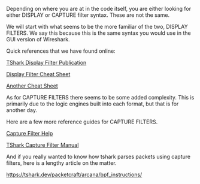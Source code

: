 Depending on where you are at in the code itself, you are either looking for either DISPLAY or CAPTURE filter syntax. These are not the same. 

We will start with what seems to be the more familiar of the two, DISPLAY FILTERS. We say this because this is the same syntax you would use in the GUI version of Wireshark. 

Quick references that we have found online:

[TShark Display Filter Publication](https://tshark.dev/analyze/packet_hunting/packet_hunting/)

[Display Filter Cheat Sheet](https://packetlife.net/media/library/13/Wireshark_Display_Filters.pdf)

[Another Cheat Sheet](https://www.stationx.net/wireshark-cheat-sheet/)


As for CAPTURE FILTERS there seems to be some added complexity. This is primarily due to the logic engines built into each format, but that is for another day. 

Here are a few more reference guides for CAPTURE FILTERS. 

[Capture Filter Help](https://gitlab.com/wireshark/wireshark/-/wikis/CaptureFilters)

[TShark Capture Filter Manual](http://www.tcpdump.org/manpages/pcap-filter.7.html)


And if you really wanted to know how tshark parses packets using capture filters, here is a lengthy article on the matter. 


https://tshark.dev/packetcraft/arcana/bpf_instructions/

